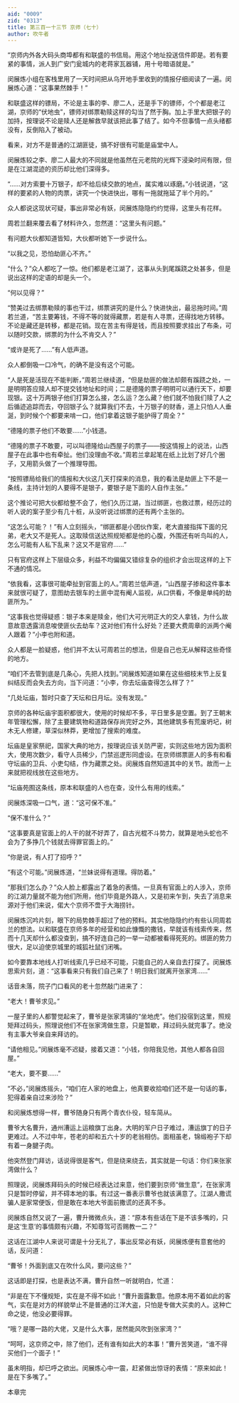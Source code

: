 ```yaml
---
aid: "0009"
zid: "0313"
title: 第三百一十三节 京师（七十）
author: 吹牛者
---
```


“京师内外各大码头商埠都有和联盛的书信局。用这个地址投送信件即是。若有要紧的事情，派人到广安门瓮城内的老蒋家瓦器铺，用十号暗语就是。”

闵展炼小组在客栈里用了一天时间把从乌开地手里收到的情报仔细阅读了一遍。闵展炼心道：“这事果然棘手！”

和联盛这样的镖局，不论是主事的李、廖二人，还是手下的镖师，个个都是老江湖，京师的“伏地虫”，镖师对绑票勒赎这样的勾当了然于胸。加上手里大把银子的加持，按理说不论是赎人还是解救早就该把此事了结了。如今不但事情一点头绪都没有，反倒陷入了被动。

看来，对方不是普通的江湖匪徒，搞不好很有可能是庙堂中人。

闵展炼较之李、廖二人最大的不同就是他虽然在元老院的光辉下浸染时间有限，但是在江湖混迹的资历却比他们深得多。

“……对方索要十万银子，却不给后续交款的地点，属实难以琢磨。”小钱说道，“这样的要紧的人物的肉票，讲究一个快进快出，哪有一拖就拖延了半个月的。”

众人都说这现状可疑，事出非常必有妖，闵展炼隐隐约约觉得，这里头有花样。

周若兰翻来覆去看了材料许久，忽然道：“这里头有问题。”

有问题大伙都知道皆知，大伙都听她下一步说什么。

“以我之见，恐怕劫匪心不齐。”

“什么？”众人都吃了一惊。他们都是老江湖了，这事从头到尾蹊跷之处甚多，但是说出这样的定语的却是头一个。

“何以见得？”

“赞美过去绑票勒赎的事也干过，绑票讲究的是什么？快进快出，最忌拖时间。”周若兰道，“苦主要筹钱，不得不等的就得藏票，若是有人寻票，还得找地方转移。不论是藏还是转移，都是花销。现在苦主有得是钱，而且按照要求挂出了布条，可以随时交款，绑票的为什么不肯交人？”

“或许是死了……”有人低声道。

众人都倒吸一口冷气，的确不是没有这个可能。

“人是死是活现在不能判断，”周若兰继续道，“但是劫匪的做法却颇有蹊跷之处，一是明明答应赎人却不提交钱地址和时间；二是德隆的票子明明可以通行天下，却要现银。这十万两银子他们打算怎么接，怎么运？怎么藏？他们就不怕我们赎了人之后循迹追踪而去，夺回银子么？就算我们不去，十万银子的财香，道上只怕人人垂涎，到时候个个都要来啃一口，他们拿着这银子能护得了周全？”

“德隆的票子他们不敢要……”小钱道。

“德隆的票子不敢要，可以叫德隆给山西屋子的票子――按这情报上的说法，山西屋子在此事中也有牵扯。他们没理由不收。”周若兰拿起笔在纸上比划了好几个圈子，又用箭头做了一个推理导图。

“按照镖局给我们的情报和大伙这几天打探来的消息，我的看法是劫匪上下不是一条线，主持计划的人要得不是银子，要银子是下面的人自作主张。”

这个推论可把大伙都给整不会了，他们久历江湖，当过绑匪，也救过票，经历过的听人说的案子至少有几十桩，从没听说过绑票的还有两个主张的。

“这怎么可能？！”有人立刻摇头，“绑匪都是小团伙作案，老大直接指挥下面的兄弟，老大又不是死人。这取赎信送达照规矩都是他的心腹，外围还有听鸟叫的人，怎么可能有人私下乱来？这又不是官府……”

只有官府这样上下层级众多，利益不均偏偏又错综复杂的组织才会出现这样的上下不通的情况。

“依我看，这事很可能牵扯到官面上的人。”周若兰低声道，“山西屋子掺和这件事本来就很可疑了，意图劫去银车的土匪中混有阉人监视，从口供看，不像是单纯的劫匪所为。”

“这事我也觉得疑惑：银子本来是赎金，他们大可光明正大的交人拿钱，为什么故意故意透露消息唆使匪伙去劫车？这对他们有什么好处？还要大费周章的派两个阉人跟着？”小李也附和道。

众人都是一脸疑惑，他们并不太认可周若兰的想法，但是自己也无从解释这些奇怪的地方。

“咱们不去管到底是几条心，先把人找到。”闵展炼知道如果在这些细枝末节上反复纠结反而会失去方向，当下问道：“小李，你去坛庙查得怎么样了？”

“几处坛庙，暂时只查了天坛和日月坛。没有发现。”

京师的各种坛庙宇面积都很大，使用的时候却不多，平日里多是空置。到了王朝末年管理松懈，除了主要建筑物和道路保存尚完好之外，其他建筑多有荒废坍圮，树木无人修建，草深似林莽，更增加了搜索的难度。

坛庙是皇家祭祀，国家大典的地方，按理说应该关防严密，实则这些地方因为面积大，使用次数少，看守人员稀少，门禁巡逻形同虚设。在京师绑票匪人的多有和看守坛庙的卫兵、小吏勾结，作为藏票之处。闵展炼自然知道其中的关节。故而一上来就把视线放在这些地方。

“坛庙苑囿这条线，原本和联盛的人也在查，没什么有用的线索。”

闵展炼深吸一口气，道：“这可保不准。”

“保不准什么？”

“这事要真是官面上的人干的就不好弄了，自古光棍不斗势力，就算是地头蛇也不会为了多挣几个钱就去得罪官面上的。”

“你是说，有人打了招呼？”

“有这个可能。”闵展炼道，“兰妹说得有道理。得防着。”

“那我们怎么办？”众人脸上都露出了着急的表情。一旦真有官面上的人涉入，京师的江湖力量就不能为他们所用，他们毕竟是外路人，又是初来乍到，失去了消息来源对于他们来说，偌大个京师不啻于大海捞针。

闵展炼沉吟片刻，眼下的局势棘手超过了他的预料。其实他隐隐约约有些认同周若兰的想法。以和联盛在京师多年的经营和如此慷慨的撒钱，早就该有线索传来，然而十几天却什么都没查到，搞不好连自己的一举一动都被看得死死的。绑匪的势力很大，足以迫使京城里的城狐社鼠们闭嘴。

如今要靠本地线人打听线索几乎已经不可能，只能自己的人亲自去打探了。闵展炼思索片刻，道：“这事看来只有我们自己来了！明日我们就离开张家湾……”

话音未落，院子门口看风的老十忽然敲门进来了：

“老大！曹爷求见。”

一屋子里的人都警觉起来了，曹爷是张家湾镇的“坐地虎”。他们投宿到这里，照规矩拜过码头，照理说他们不在张家湾做生意，只是暂歇，拜过码头就完事了。绝没有主事大爷亲自来拜访的。

“请他相见。”闵展炼毫不迟疑，接着又道：“小钱，你陪我见他，其他人都各自回屋。”

“老大，要不要……”

“不必，”闵展炼摇头，“咱们在人家的地盘上，他真要收拾咱们还不是一句话的事，犯得着亲自过来涉险？”

和闵展炼想得一样，曹爷随身只有两个青衣仆役，轻车简从。

曹爷大名曹升，通州漕运上运粮旗丁出身。大明的军户日子难过，漕运旗丁的日子更难过。人不过中年，苍老的却和五六十岁的老翁相仿。面相虽老，锦缎袍子下却有着一身腱子肉。

他突然登门拜访，话说得很是客气，但是绕来绕去，其实就是一句话：你们来张家湾做什么？

照理说，闵展炼拜码头的时候已经表达过来意，他们要到京师“做生意”，在张家湾只是暂时停留，并不碍本地的事。有过这一番表示曹爷也就该满意了。江湖人撒谎骗人是家常便饭，但是敢在本地大爷面前撒谎的还真不多。

闵展炼自然又说了一遍，曹升微微点头，道：“原本有些话在下是不该多嘴的，只是这‘生意’的事情颇有兴趣，不知尊驾可否赐教一二？”

这话在江湖中人来说可谓是十分无礼了，事出反常必有妖，闵展炼便有意套他的话，反问道：

“曹爷！外面到底又在吹什么风，要问这些？”

这话即是打探，也是表达不满，曹升自然一听就明白，忙道：

“非是在下不懂规矩，实在是不得不如此！”曹升面露歉意。他原本用不着如此的客气，实在是对方的样貌举止不是普通的江洋大盗，只怕是专做大买卖的人。这种亡命之徒，他没必要得罪。

“哦？是哪一路的大佬，又是什么大事，居然能风吹到张家湾？”

“呵呵，这京师之中，除了他们，还有谁有如此大的本事！”曹升苦笑道，“谁不得买他们一个面子！”

虽未明指，却已呼之欲出。闵展炼心中一震，赶紧做出惊讶的表情：“原来如此！是在下多嘴了。”

本章完


